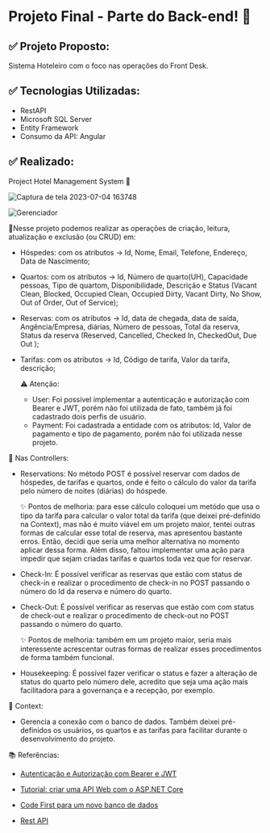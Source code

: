 # Projeto Final - Parte do Back-end! 📝



## ✅ Projeto Proposto:

Sistema Hoteleiro com o foco nas operações do Front Desk.

## ✅ Tecnologias Utilizadas:

- RestAPI
- Microsoft SQL Server 
- Entity Framework
- Consumo da API: Angular


## ✅ Realizado:

Project Hotel Management System 🔻

![Captura de tela 2023-07-04 163748](https://github.com/joojubba/Desafio2_Arquivo_WF/assets/89705012/13d8fe55-b69d-4c03-ad64-bc7ad6bb5740)

![Gerenciador](https://github.com/joojubba/Desafio2_Arquivo_WF/assets/89705012/ac18e775-8ad2-4540-9c9c-b4c887711ab4)

🔸Nesse projeto podemos realizar as operações de criação, leitura, atualização e exclusão (ou CRUD) em: 

- Hóspedes: com os atributos -> Id, Nome, Email, Telefone, Endereço, Data de Nascimento;

- Quartos: com os atributos -> Id, Número de quarto(UH), Capacidade pessoas, Tipo de quartom, Disponibilidade, Descrição e Status (Vacant Clean, Blocked, Occupied Clean, Occupied Dirty, Vacant Dirty, No Show, Out of Order, Out of Service);

- Reservas: com os atributos -> Id, data de chegada, data de saída, Angência/Empresa, diárias, Número de pessoas, Total da reserva, Status da reserva (Reserved, Cancelled, Checked In, CheckedOut, Due Out );

- Tarifas: com os atributos ->  Id, Código de tarifa, Valor da tarifa, descrição;
  
  ⚠️ Atenção:
  - User: Foi possível implementar a autenticação e autorização com Bearer e JWT, porém não foi utilizada de fato, também já foi cadastrado dois perfis de usuário.
  - Payment: Foi cadastrada a entidade com os atributos: Id, Valor de pagamento e tipo de pagamento, porém não foi utilizada nesse projeto.

🔸 Nas Controllers:
  - Reservations:
  No método POST é possível reservar com dados de hóspedes, de tarifas e quartos, onde é feito o cálculo do valor da tarifa pelo número de noites (diárias) do   hóspede.

      ✨ Pontos de melhoria: para esse cálculo coloquei um metódo que usa o tipo da tarifa para calcular o valor total da tarifa (que deixei pré-definido na Context), mas não é muito viável em um projeto maior, tentei outras formas de calcular esse total de reserva, mas apresentou bastante erros. Então, decidi que seria uma melhor alternativa no momento aplicar dessa forma. Além disso, faltou implementar uma ação para impedir que sejam criadas tarifas e quartos toda vez que for reservar.

  - Check-In:
É possível verificar as reservas que estão com status de check-in e realizar o procedimento de check-in no POST passando o número do Id da reserva e número do quarto.
  - Check-Out:
É possível verificar as reservas que estão com com status de check-out e realizar o procedimento de check-out no POST passando o número do quarto.

    ✨ Pontos de melhoria: também em um projeto maior, seria mais interessente acrescentar outras formas de realizar esses procedimentos
de forma também funcional.

  - Housekeeping:
É possível fazer verificar o status e fazer a alteração de status do quarto  pelo número dele, acredito que seja uma ação mais facilitadora para a governança e a recepção, por exemplo.

🔸 Context:
  - Gerencia a conexão com o banco de dados. Também deixei pré-definidos os usuários, os quartos e as tarifas para facilitar durante o desenvolvimento do projeto.


📚 Referências: 

- <a href="https://balta.io/artigos/aspnetcore-3-autenticacao-autorizacao-bearer-jwt">Autenticação e Autorização com Bearer e JWT</a>

- <a href="https://learn.microsoft.com/pt-br/aspnet/core/tutorials/first-web-api?view=aspnetcore-7.0&tabs=visual-studio">Tutorial: criar uma API Web com o ASP.NET Core</a>

- <a href="https://learn.microsoft.com/pt-br/ef/ef6/modeling/code-first/workflows/new-database">Code First para um novo banco de dados</a>

- <a href="https://github.com/Ernakh/academia_AtosUFN_DotNet_4/blob/main/02-conteudo-aula/RestAPI.pdf">Rest API</a>

